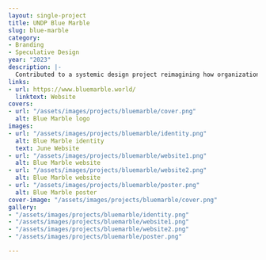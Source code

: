 ```yaml
---
layout: single-project
title: UNDP Blue Marble
slug: blue-marble
category:
- Branding
- Speculative Design
year: "2023"
description: |-
  Contributed to a systemic design project reimagining how organizations like <a href="https://www.undp.org/" target="_blank">United Nations Development Programme</a> could reform and evolve to tackle complex planetary challenges. Rooted in insights from the Strategic Plan 2022-2025 and the Human Development Report 2022, this work leveraged speculative design and future-thinking methodologies to explore radical transformations in global development—envisioning new ways of organizing, working, and living.
links:
- url: https://www.bluemarble.world/
  linktext: Website
covers:
- url: "/assets/images/projects/bluemarble/cover.png"
  alt: Blue Marble logo
images:
- url: "/assets/images/projects/bluemarble/identity.png"
  alt: Blue Marble identity
  text: June Website
- url: "/assets/images/projects/bluemarble/website1.png"
  alt: Blue Marble website
- url: "/assets/images/projects/bluemarble/website2.png"
  alt: Blue Marble website
- url: "/assets/images/projects/bluemarble/poster.png"
  alt: Blue Marble poster
cover-image: "/assets/images/projects/bluemarble/cover.png"
gallery:
- "/assets/images/projects/bluemarble/identity.png"
- "/assets/images/projects/bluemarble/website1.png"
- "/assets/images/projects/bluemarble/website2.png"
- "/assets/images/projects/bluemarble/poster.png"

---
```

